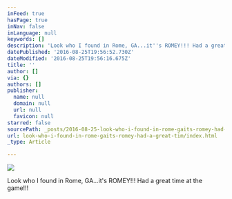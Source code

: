 ```yaml
---
inFeed: true
hasPage: true
inNav: false
inLanguage: null
keywords: []
description: 'Look who I found in Rome, GA...it''s ROMEY!!! Had a great time at the game!!!'
datePublished: '2016-08-25T19:56:52.730Z'
dateModified: '2016-08-25T19:56:16.675Z'
title: ''
author: []
via: {}
authors: []
publisher:
  name: null
  domain: null
  url: null
  favicon: null
starred: false
sourcePath: _posts/2016-08-25-look-who-i-found-in-rome-gaits-romey-had-a-great-tim.md
url: look-who-i-found-in-rome-gaits-romey-had-a-great-tim/index.html
_type: Article

---
```

![](https://the-grid-user-content.s3-us-west-2.amazonaws.com/4a4c9e46-1fc0-4ee2-93e2-12615d4049b0.jpg)

Look who I found in Rome, GA...it's ROMEY!!! Had a great time at the game!!!